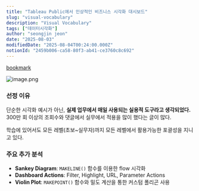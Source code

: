 ```yaml
---
title: "Tableau Public에서 인상적인 비즈니스 시각화 대시보드"
slug: "visual-vocabulary"
description: "Visual Vocabulary"
tags: ["데이터시각화"]
author: "seongjin jeon"
date: "2025-08-03"
modifiedDate: "2025-08-04T00:24:00.000Z"
notionId: "2459b006-ca58-80f3-ab41-ce3760c8c692"
---
```

[bookmark](https://public.tableau.com/app/profile/andy.kriebel/viz/VisualVocabulary/VisualVocabulary)


![image.png](https://prod-files-secure.s3.us-west-2.amazonaws.com/4e1eaacf-7652-45ea-9e3f-3232f5fbcc03/ea795379-628e-43e5-b189-9210289b6f7e/image.png?X-Amz-Algorithm=AWS4-HMAC-SHA256&X-Amz-Content-Sha256=UNSIGNED-PAYLOAD&X-Amz-Credential=ASIAZI2LB466SZBNJFJE%2F20251026%2Fus-west-2%2Fs3%2Faws4_request&X-Amz-Date=20251026T010454Z&X-Amz-Expires=3600&X-Amz-Security-Token=IQoJb3JpZ2luX2VjEMf%2F%2F%2F%2F%2F%2F%2F%2F%2F%2FwEaCXVzLXdlc3QtMiJGMEQCIDlVuGrGncNXJkwIHbqIa1cagqzalx7Ix8xtMQ3yox6MAiBKgPluSeRQa4PNp89rCM%2FYMpk2lNWuIue%2FN3OhvSRTuSqIBAiA%2F%2F%2F%2F%2F%2F%2F%2F%2F%2F8BEAAaDDYzNzQyMzE4MzgwNSIMekeVFwSYb3q7EVADKtwDOGRD9jMR4KMu%2FQnI4BAzrG1g%2BAB3N8dSax%2Bd7eisq7IkgMP83TIU60Co8hkq7AYaNYZTxrUUFgWnGLPKj1hkwDUcO638VQ3D83235DIOkrmyrIy3%2BRJ%2FCfL2qWzEGI7PgbPuJ52uCEMpT6BkLzbEPPty9qD9YzCiMsMVamNDoNyyrKIFDedp3YQAQM%2FTcUhaE620TDm6h3Xet%2BEcHPk0AHU5hdxUkDX2AlS20u69v303psGamD0fxiSZN8ckUQ58HJBhRPAzgPPyC4A9j1R%2FHOnd9s9zACYYychS00IDHHP4mtOkTndM1LW1y0Fyz41MfxHeYZzvfem%2FVuirA9PqyLbFnsu%2FgLPzn1AI0bKXoNWh7xq%2FXvi09ayf3WdsVvolGrHpJho6QcjPYYlSjYX%2BJecn1Iig9yBHUvf4D%2B%2BhpQ3mZ%2FRX1CHRHhqRrbqPQbrJNQPZNfZHW5VjHtS4ttz2eFP26C3nh5aJeppmjyB1RsDcJrHpZEsW0iymVcSFNjtluM%2BvK6txyckPCAlUmP6TRsu70rDIXuhwGvF85C6TDITjA7yGpGmriSDa4fxMOwPCGvpeEY2hAtHpnw9RTdvZqGx9RTx2rv%2BtbXTg%2FZZlfCSBMCyuIZ%2BlPfVehFYw5qD1xwY6pgHw9Zjo%2FQPFswPDSkUpMNGkuTgVvdDTpeXfOjMCZ5vrwxDCVujsNG%2BmORsp1R5opsANapqdx2mI8yMfmBTiNCBNQStvF%2FrBHztD%2BXyDGgODXeC7I4nGf7xSxw6v9tluL%2FvLzcPuFU2NSMKJNltvjNeFSdDhZznODBdtVdwxFr4rbpJG7TU%2FzbjMnMacxZg8fihNzwVtvWf4eXHXMaugRM6LjLMAETzO&X-Amz-Signature=94befc462bec59bfe32872eb59f6276ae1a2a2866604b60b885d986a63067c58&X-Amz-SignedHeaders=host&x-amz-checksum-mode=ENABLED&x-id=GetObject)


### 선정 이유


단순한 시각화 예시가 아닌, **실제 업무에서 매일 사용되는 실용적 도구라고 생각되었다.** 300만 회 이상의 조회수와 댓글에서 실무에서 적용을 많이 했다는 글이 많다.


학습에 있어서도 모든 레벨(초보~실무자)까지 모든 레벨에서 활용가능한 포괄성을 지니고 있다. 


### 주요 추가 분석

- **Sankey Diagram**: `MAKELINE()` 함수를 이용한 flow 시각화
- **Dashboard Actions**: Filter, Highlight, URL, Parameter Actions
- **Violin Plot**: `MAKEPOINT()` 함수와 밀도 계산을 통한 커스텀 폴리곤 사용
